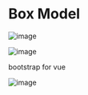 # Box Model

![image](https://user-images.githubusercontent.com/66015002/130736511-2333b82b-8bb4-4fd0-8854-b4421fe92482.png)

![image](https://user-images.githubusercontent.com/66015002/130746345-c510cd3f-0251-4cfd-b9fb-a5250b5f1e09.png)

bootstrap for vue

![image](https://user-images.githubusercontent.com/66015002/130971853-803c86cf-2963-4030-a98d-dbab27044204.png)


